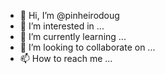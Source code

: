 - 👋 Hi, I’m @pinheirodoug
- 👀 I’m interested in ...
- 🌱 I’m currently learning ...
- 💞️ I’m looking to collaborate on ...
- 📫 How to reach me ...

<!---
pinheirodoug/pinheirodoug is a ✨ special ✨ repository because its `README.md` (this file) appears on your GitHub profile.
You can click the Preview link to take a look at your changes.
--->
